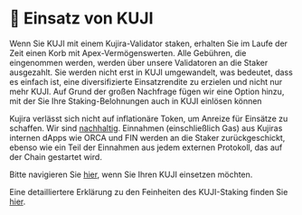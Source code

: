 # 💱 Einsatz von KUJI

Wenn Sie KUJI mit einem Kujira-Validator staken, erhalten Sie im Laufe der Zeit einen Korb mit Apex-Vermögenswerten. Alle Gebühren, die eingenommen werden, werden über unsere Validatoren an die Staker ausgezahlt. Sie werden nicht erst in KUJI umgewandelt, was bedeutet, dass es einfach ist, eine diversifizierte Einsatzrendite zu erzielen und nicht nur mehr KUJI. Auf Grund der großen Nachfrage fügen wir eine Option hinzu, mit der Sie Ihre Staking-Belohnungen auch in KUJI einlösen können&#x20;

Kujira verlässt sich nicht auf inflationäre Token, um Anreize für Einsätze zu schaffen. Wir sind [nachhaltig](kuji-sustainability.md). Einnahmen (einschließlich Gas) aus Kujiras internen dApps wie ORCA und FIN werden an die Staker zurückgeschickt, ebenso wie ein Teil der Einnahmen aus jedem externen Protokoll, das auf der Chain gestartet wird.

Bitte navigieren Sie [hier](https://blue.kujira.app/stake), wenn Sie Ihren KUJI einsetzen möchten. &#x20;

Eine detailliertere Erklärung zu den Feinheiten des KUJI-Staking finden Sie [hier](../../governance/staking/).
